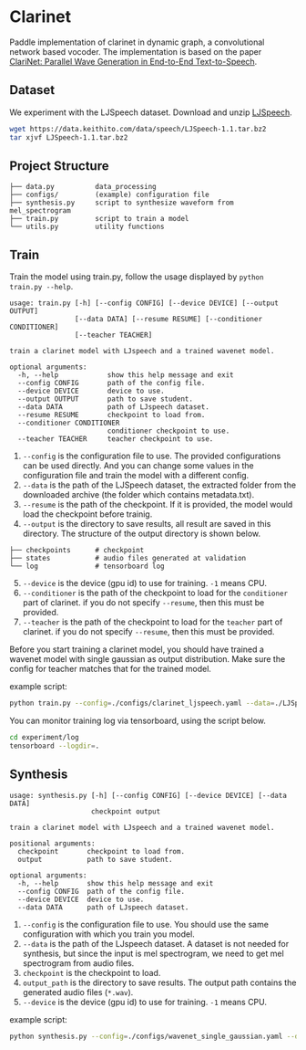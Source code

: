 # Clarinet

Paddle implementation of clarinet in dynamic graph, a convolutional network based vocoder. The implementation is based on the paper [ClariNet: Parallel Wave Generation in End-to-End Text-to-Speech](arxiv.org/abs/1807.07281).


## Dataset

We experiment with the LJSpeech dataset. Download and unzip [LJSpeech](https://keithito.com/LJ-Speech-Dataset/).

```bash
wget https://data.keithito.com/data/speech/LJSpeech-1.1.tar.bz2
tar xjvf LJSpeech-1.1.tar.bz2
```

## Project Structure

```text
├── data.py          data_processing
├── configs/         (example) configuration file
├── synthesis.py     script to synthesize waveform from mel_spectrogram
├── train.py         script to train a model
└── utils.py         utility functions
```

## Train

Train the model using train.py, follow the usage displayed by `python train.py --help`.

```text
usage: train.py [-h] [--config CONFIG] [--device DEVICE] [--output OUTPUT]
                [--data DATA] [--resume RESUME] [--conditioner CONDITIONER]
                [--teacher TEACHER]

train a clarinet model with LJspeech and a trained wavenet model.

optional arguments:
  -h, --help            show this help message and exit
  --config CONFIG       path of the config file.
  --device DEVICE       device to use.
  --output OUTPUT       path to save student.
  --data DATA           path of LJspeech dataset.
  --resume RESUME       checkpoint to load from.
  --conditioner CONDITIONER
                        conditioner checkpoint to use.
  --teacher TEACHER     teacher checkpoint to use.
```

1. `--config` is the configuration file to use. The provided configurations can be used directly. And you can change some values in the configuration file and train the model with a different config.
2. `--data` is the path of the LJSpeech dataset, the extracted folder from the downloaded archive (the folder which contains metadata.txt).
3. `--resume` is the path of the checkpoint. If it is provided, the model would load the checkpoint before trainig.
4. `--output` is the directory to save results, all result are saved in this directory. The structure of the output directory is shown below.

```text
├── checkpoints      # checkpoint
├── states           # audio files generated at validation
└── log              # tensorboard log
```

5. `--device` is the device (gpu id) to use for training. `-1` means CPU.
6. `--conditioner` is the path of the checkpoint to load for the `conditioner` part of clarinet. if you do not specify `--resume`, then this must be provided.
7. `--teacher` is the path of the checkpoint to load for the `teacher` part of clarinet. if you do not specify `--resume`, then this must be provided.

Before you start training a clarinet model, you should have trained a wavenet model with single gaussian as output distribution. Make sure the config for teacher matches that for the trained model.

example script:

```bash
python train.py --config=./configs/clarinet_ljspeech.yaml --data=./LJSpeech-1.1/ --output=experiment --device=0 --conditioner=wavenet_checkpoint/conditioner --conditioner=wavenet_checkpoint/teacher
```

You can monitor training log via tensorboard, using the script below.

```bash
cd experiment/log
tensorboard --logdir=.
```

## Synthesis
```text
usage: synthesis.py [-h] [--config CONFIG] [--device DEVICE] [--data DATA]
                    checkpoint output

train a clarinet model with LJspeech and a trained wavenet model.

positional arguments:
  checkpoint       checkpoint to load from.
  output           path to save student.

optional arguments:
  -h, --help       show this help message and exit
  --config CONFIG  path of the config file.
  --device DEVICE  device to use.
  --data DATA      path of LJspeech dataset.
```

1. `--config` is the configuration file to use. You should use the same configuration with which you train you model.
2.  `--data` is the path of the LJspeech dataset. A dataset is not needed for synthesis, but since the input is mel spectrogram, we need to get mel spectrogram from audio files.
3. `checkpoint` is the checkpoint to load.
4. `output_path` is the directory to save results. The output path contains the generated audio files (`*.wav`).
5. `--device` is the device (gpu id) to use for training. `-1` means CPU.

example script:

```bash
python synthesis.py --config=./configs/wavenet_single_gaussian.yaml --data=./LJSpeech-1.1/ --device=0 experiment/checkpoints/step_500000 generated
```
